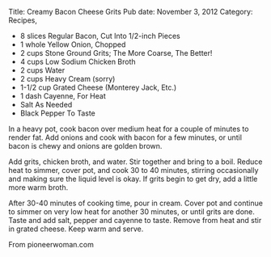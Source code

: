 Title: Creamy Bacon Cheese Grits
Pub date: November 3, 2012
Category: Recipes, 

<ul>
	<li>8 slices Regular Bacon, Cut Into 1/2-inch Pieces</li>
	<li>1 whole Yellow Onion, Chopped</li>
	<li>2 cups Stone Ground Grits; The More Coarse, The Better!</li>
	<li>4 cups Low Sodium Chicken Broth</li>
	<li>2 cups Water</li>
	<li>2 cups Heavy Cream (sorry)</li>
	<li>1-1/2 cup Grated Cheese (Monterey Jack, Etc.)</li>
	<li>1 dash Cayenne, For Heat</li>
	<li>Salt As Needed</li>
	<li>Black Pepper To Taste</li>
</ul>
<div>

In a heavy pot, cook bacon over medium heat for a couple of minutes to render fat. Add onions and cook with bacon for a few minutes, or until bacon is chewy and onions are golden brown.

Add grits, chicken broth, and water. Stir together and bring to a boil. Reduce heat to simmer, cover pot, and cook 30 to 40 minutes, stirring occasionally and making sure the liquid level is okay. If grits begin to get dry, add a little more warm broth.

After 30-40 minutes of cooking time, pour in cream. Cover pot and continue to simmer on very low heat for another 30 minutes, or until grits are done. Taste and add salt, pepper and cayenne to taste. Remove from heat and stir in grated cheese. Keep warm and serve.

From pioneerwoman.com

</div>